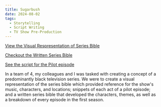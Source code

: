 ```yaml
---
title: Sugarbush
date: 2024-08-02
tags:
  - Storytelling
  - Script Writing
  - TV Show Pre-Production  
---
```


[View the Visual Respresentation of Series Bible](https://www.canva.com/design/DAGLC-vmxVM/eyrj2lER_Oug3bQUnTEqEg/edit?utm_content=DAGLC-vmxVM&utm_campaign=designshare&utm_medium=link2&utm_source=sharebutton)

[Checkout the Written Series Bible](https://docs.google.com/document/d/1Vq-PJ3OuI5aDqIxeb0se-_cSbxe-0AD2cVn7LGJYXBY/edit?usp=sharing)

[See the script for the Pilot episode](https://docs.google.com/document/d/11zQEqPyqh0X8tHwvFELgL5_AklaUMK84HnwJ4HDrUHU/edit?usp=sharing)

 In a team of 4, my colleagues and I was tasked with creating a concept of a predominantly black television series. We were to create a visual representation of the series bible which provided reference for the show's music, characters, and locations; snippets of each act of a pilot episode; and a written series bible that developed the characters, themes, as well as a breakdown of every episode in the first season. 

<!--more-->
